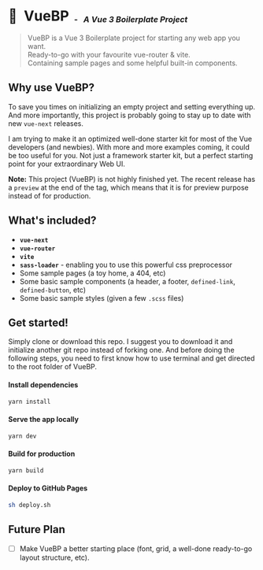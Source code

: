 <h1>🚀&nbsp;&nbsp;VueBP <sub><sup><sub>&nbsp;-&nbsp;&nbsp;&nbsp;<i>A Vue 3 Boilerplate Project</i></sub></sup></sub></h1>

<blockquote>
VueBP is a Vue 3 Boilerplate project for starting any web app you want.<br>
Ready-to-go with your favourite vue-router &amp; vite.<br>
Containing sample pages and some helpful built-in components.
</blockquote>

## Why use VueBP?

To save you times on initializing an empty project and setting everything up.
And more importantly, this project is probably going to stay up to date with new `vue-next` releases.

I am trying to make it an optimized well-done starter kit for most of the Vue developers (and newbies).
With more and more examples coming, it could be too useful for you.
Not just a framework starter kit, but a perfect starting point for your extraordinary Web UI.

**Note:** This project (VueBP) is not highly finished yet.
The recent release has a `preview` at the end of the tag, which means that it is for preview purpose instead of for production.

## What's included?

- **`vue-next`**
- **`vue-router`**
- **`vite`**
- **`sass-loader`** - enabling you to use this powerful css preprocessor
- Some sample pages (a toy home, a 404, etc)
- Some basic sample components (a header, a footer, `defined-link`, `defined-button`, etc)
- Some basic sample styles (given a few `.scss` files)

## Get started!

Simply clone or download this repo.
I suggest you to download it and initialize another git repo instead of forking one.
And before doing the following steps, you need to first know how to use terminal and get directed to the root folder of VueBP.

#### Install dependencies

```sh
yarn install
```

#### Serve the app locally

```sh
yarn dev
```

#### Build for production

```sh
yarn build
```

#### Deploy to GitHub Pages

```sh
sh deploy.sh
```

## Future Plan

- [ ] Make VueBP a better starting place (font, grid, a well-done ready-to-go layout structure, etc).
